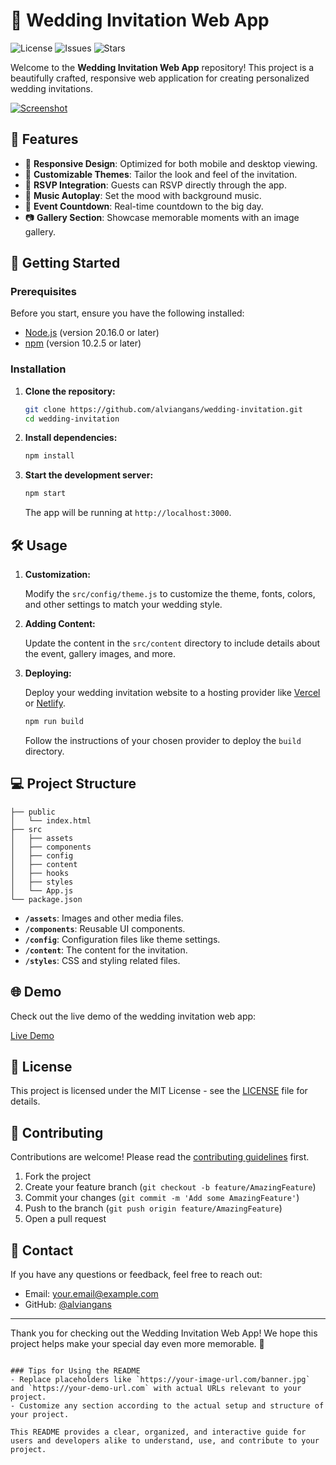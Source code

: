 # 💍 Wedding Invitation Web App

![License](https://img.shields.io/github/license/alviangans/wedding-invitation)
![Issues](https://img.shields.io/github/issues/alviangans/wedding-invitation)
![Stars](https://img.shields.io/github/stars/alviangans/wedding-invitation)

Welcome to the **Wedding Invitation Web App** repository! This project is a beautifully crafted, responsive web application for creating personalized wedding invitations.

[![Screenshot](https://i.ibb.co/pRjFW0J/Screenshot-2024-08-12-080657.png)](https://ibb.co.com/JyjJxB5)

## 🌟 Features

- 📱 **Responsive Design**: Optimized for both mobile and desktop viewing.
- 🎨 **Customizable Themes**: Tailor the look and feel of the invitation.
- 💌 **RSVP Integration**: Guests can RSVP directly through the app.
- 🎵 **Music Autoplay**: Set the mood with background music.
- 📅 **Event Countdown**: Real-time countdown to the big day.
- 📷 **Gallery Section**: Showcase memorable moments with an image gallery.

## 🚀 Getting Started

### Prerequisites

Before you start, ensure you have the following installed:

- [Node.js](https://nodejs.org/) (version 20.16.0 or later)
- [npm](https://www.npmjs.com/) (version 10.2.5 or later)

### Installation

1. **Clone the repository:**

    ```bash
    git clone https://github.com/alviangans/wedding-invitation.git
    cd wedding-invitation
    ```

2. **Install dependencies:**

    ```bash
    npm install
    ```

3. **Start the development server:**

    ```bash
    npm start
    ```

    The app will be running at `http://localhost:3000`.

## 🛠️ Usage

1. **Customization:**

   Modify the `src/config/theme.js` to customize the theme, fonts, colors, and other settings to match your wedding style.

2. **Adding Content:**

   Update the content in the `src/content` directory to include details about the event, gallery images, and more.

3. **Deploying:**

   Deploy your wedding invitation website to a hosting provider like [Vercel](https://vercel.com/) or [Netlify](https://www.netlify.com/).

   ```bash
   npm run build
   ```

   Follow the instructions of your chosen provider to deploy the `build` directory.

## 💻 Project Structure

```plaintext
├── public
│   └── index.html
├── src
│   ├── assets
│   ├── components
│   ├── config
│   ├── content
│   ├── hooks
│   ├── styles
│   └── App.js
└── package.json
```

- **`/assets`**: Images and other media files.
- **`/components`**: Reusable UI components.
- **`/config`**: Configuration files like theme settings.
- **`/content`**: The content for the invitation.
- **`/styles`**: CSS and styling related files.

## 🌐 Demo

Check out the live demo of the wedding invitation web app:

[Live Demo](https://your-demo-url.com)

## 📝 License

This project is licensed under the MIT License - see the [LICENSE](LICENSE) file for details.

## 🤝 Contributing

Contributions are welcome! Please read the [contributing guidelines](CONTRIBUTING.md) first.

1. Fork the project
2. Create your feature branch (`git checkout -b feature/AmazingFeature`)
3. Commit your changes (`git commit -m 'Add some AmazingFeature'`)
4. Push to the branch (`git push origin feature/AmazingFeature`)
5. Open a pull request

## 📧 Contact

If you have any questions or feedback, feel free to reach out:

- Email: [your.email@example.com](mailto:alfian21azzam@gmail.com)
- GitHub: [@alviangans](https://github.com/alviangans)

---

Thank you for checking out the Wedding Invitation Web App! We hope this project helps make your special day even more memorable. 🎉
```

### Tips for Using the README
- Replace placeholders like `https://your-image-url.com/banner.jpg` and `https://your-demo-url.com` with actual URLs relevant to your project.
- Customize any section according to the actual setup and structure of your project.

This README provides a clear, organized, and interactive guide for users and developers alike to understand, use, and contribute to your project.
